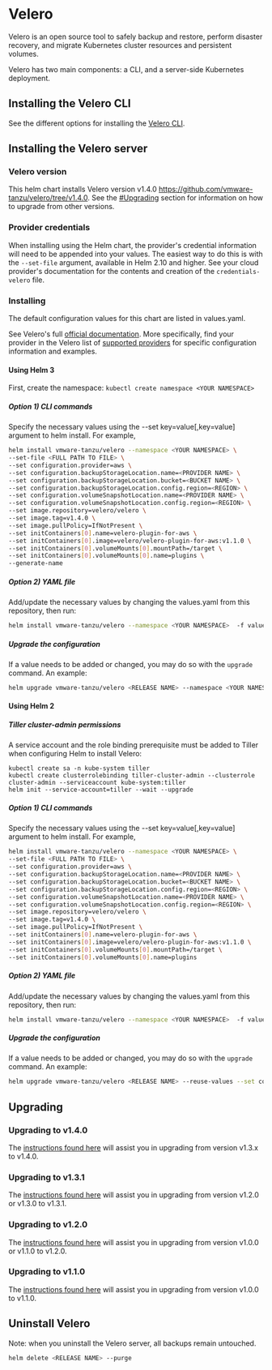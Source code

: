 # Velero

Velero is an open source tool to safely backup and restore, perform disaster recovery, and migrate Kubernetes cluster resources and persistent volumes.

Velero has two main components: a CLI, and a server-side Kubernetes deployment.

## Installing the Velero CLI

See the different options for installing the [Velero CLI](https://velero.io/docs/v1.4/basic-install/#install-the-cli).

## Installing the Velero server

### Velero version

This helm chart installs Velero version v1.4.0 https://github.com/vmware-tanzu/velero/tree/v1.4.0. See the [#Upgrading](#upgrading) section for information on how to upgrade from other versions.

### Provider credentials

When installing using the Helm chart, the provider's credential information will need to be appended into your values. The easiest way to do this is with the `--set-file` argument, available in Helm 2.10 and higher. See your cloud provider's documentation for the contents and creation of the `credentials-velero` file.

### Installing

The default configuration values for this chart are listed in values.yaml.

See Velero's full [official documentation](https://velero.io/docs/v1.4/basic-install/). More specifically, find your provider in the Velero list of [supported providers](https://velero.io/docs/v1.4/supported-providers/) for specific configuration information and examples.


#### Using Helm 3

First, create the namespace: `kubectl create namespace <YOUR NAMESPACE>`

##### Option 1) CLI commands

Specify the necessary values using the --set key=value[,key=value] argument to helm install. For example,

```bash
helm install vmware-tanzu/velero --namespace <YOUR NAMESPACE> \
--set-file <FULL PATH TO FILE> \
--set configuration.provider=aws \
--set configuration.backupStorageLocation.name=<PROVIDER NAME> \
--set configuration.backupStorageLocation.bucket=<BUCKET NAME> \
--set configuration.backupStorageLocation.config.region=<REGION> \
--set configuration.volumeSnapshotLocation.name=<PROVIDER NAME> \
--set configuration.volumeSnapshotLocation.config.region=<REGION> \
--set image.repository=velero/velero \
--set image.tag=v1.4.0 \
--set image.pullPolicy=IfNotPresent \
--set initContainers[0].name=velero-plugin-for-aws \
--set initContainers[0].image=velero/velero-plugin-for-aws:v1.1.0 \
--set initContainers[0].volumeMounts[0].mountPath=/target \
--set initContainers[0].volumeMounts[0].name=plugins \
--generate-name
```

##### Option 2) YAML file

Add/update the necessary values by changing the values.yaml from this repository, then run:

```bash
helm install vmware-tanzu/velero --namespace <YOUR NAMESPACE>  -f values.yaml --generate-name
```
##### Upgrade the configuration

If a value needs to be added or changed, you may do so with the `upgrade` command. An example:

```bash
helm upgrade vmware-tanzu/velero <RELEASE NAME> --namespace <YOUR NAMESPACE> --reuse-values --set configuration.provider=<NEW PROVIDER>
```

#### Using Helm 2

##### Tiller cluster-admin permissions

A service account and the role binding prerequisite must be added to Tiller when configuring Helm to install Velero:

```
kubectl create sa -n kube-system tiller
kubectl create clusterrolebinding tiller-cluster-admin --clusterrole cluster-admin --serviceaccount kube-system:tiller
helm init --service-account=tiller --wait --upgrade
```

##### Option 1) CLI commands

Specify the necessary values using the --set key=value[,key=value] argument to helm install. For example,

```bash
helm install vmware-tanzu/velero --namespace <YOUR NAMESPACE> \
--set-file <FULL PATH TO FILE> \
--set configuration.provider=aws \
--set configuration.backupStorageLocation.name=<PROVIDER NAME> \
--set configuration.backupStorageLocation.bucket=<BUCKET NAME> \
--set configuration.backupStorageLocation.config.region=<REGION> \
--set configuration.volumeSnapshotLocation.name=<PROVIDER NAME> \
--set configuration.volumeSnapshotLocation.config.region=<REGION> \
--set image.repository=velero/velero \
--set image.tag=v1.4.0 \
--set image.pullPolicy=IfNotPresent \
--set initContainers[0].name=velero-plugin-for-aws \
--set initContainers[0].image=velero/velero-plugin-for-aws:v1.1.0 \
--set initContainers[0].volumeMounts[0].mountPath=/target \
--set initContainers[0].volumeMounts[0].name=plugins 
```

##### Option 2) YAML file

Add/update the necessary values by changing the values.yaml from this repository, then run:

```bash
helm install vmware-tanzu/velero --namespace <YOUR NAMESPACE>  -f values.yaml
```

##### Upgrade the configuration

If a value needs to be added or changed, you may do so with the `upgrade` command. An example:

```bash
helm upgrade vmware-tanzu/velero <RELEASE NAME> --reuse-values --set configuration.provider=<NEW PROVIDER> 
```

## Upgrading

### Upgrading to v1.4.0

The [instructions found here](https://velero.io/docs/v1.4/upgrade-to-1.4/) will assist you in upgrading from version v1.3.x to v1.4.0.


### Upgrading to v1.3.1

The [instructions found here](https://velero.io/docs/v1.3.1/upgrade-to-1.3/) will assist you in upgrading from version v1.2.0 or v1.3.0 to v1.3.1.

### Upgrading to v1.2.0

The [instructions found here](https://velero.io/docs/v1.2.0/upgrade-to-1.2/) will assist you in upgrading from version v1.0.0 or v1.1.0 to v1.2.0.

### Upgrading to v1.1.0

The [instructions found here](https://velero.io/docs/v1.1.0/upgrade-to-1.1/) will assist you in upgrading from version v1.0.0 to v1.1.0.

## Uninstall Velero

Note: when you uninstall the Velero server, all backups remain untouched.

```bash
helm delete <RELEASE NAME> --purge
```
